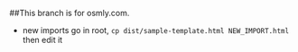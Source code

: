 ##This branch is for osmly.com.
- new imports go in root, `cp dist/sample-template.html NEW_IMPORT.html` then edit it